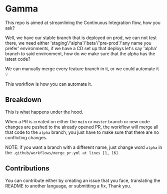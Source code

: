 # Gamma

This repo is aimed at streamlining the Continuous Integration flow, how you ask?

Well, we have our stable branch that is deployed on prod, we can not test there, we need either 'staging'/'alpha'/'beta'/'pre-prod'/'any name you prefer' environments, if we have a CD set up that deploys let's say 'alpha' branch to said environment, how do we make sure that the alpha has the latest code?

We can manually merge every feature branch in it, or we could automate it 💡

This workflow is how you can automate it.

## Breakdown

This is what happens under the hood.

When a PR is created on either the `main` or `master` branch or new code changes are pushed to the already opened PR, the workflow will merge all that code to the `alpha` branch, you just have to make sure that there are no conflicting changes.

NOTE: if you want a branch with a different name, just change word `alpha` in the `.github/workflows/merge_pr.yml at lines [1, 16]`

## Contributions
You can contribute either by creating an issue that you face, translating the README to another language, or submitting a fix, Thank you.
